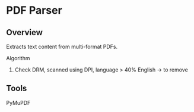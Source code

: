 # PDF Parser
## Overview
Extracts text content from multi-format PDFs.

Algorithm
1. Check DRM, scanned using DPI, language > 40% English -> to remove


## Tools
PyMuPDF
